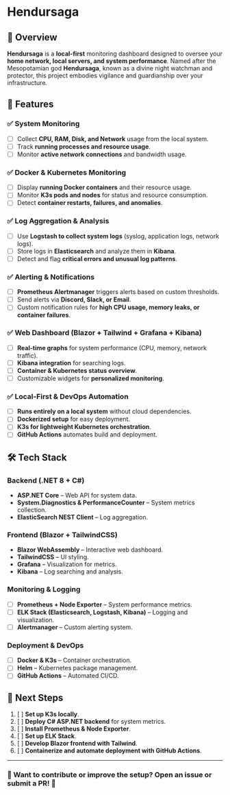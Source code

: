 # Hendursaga

## 📌 Overview
**Hendursaga** is a **local-first** monitoring dashboard designed to oversee your **home network, local servers, and system performance**. Named after the Mesopotamian god **Hendursaga**, known as a divine night watchman and protector, this project embodies vigilance and guardianship over your infrastructure.

## 🚀 Features
### ✅ System Monitoring
- [ ] Collect **CPU, RAM, Disk, and Network** usage from the local system.
- [ ] Track **running processes and resource usage**.
- [ ] Monitor **active network connections** and bandwidth usage.

### ✅ Docker & Kubernetes Monitoring
- [ ] Display **running Docker containers** and their resource usage.
- [ ] Monitor **K3s pods and nodes** for status and resource consumption.
- [ ] Detect **container restarts, failures, and anomalies**.

### ✅ Log Aggregation & Analysis
- [ ] Use **Logstash to collect system logs** (syslog, application logs, network logs).
- [ ] Store logs in **Elasticsearch** and analyze them in **Kibana**.
- [ ] Detect and flag **critical errors and unusual log patterns**.

### ✅ Alerting & Notifications
- [ ] **Prometheus Alertmanager** triggers alerts based on custom thresholds.
- [ ] Send alerts via **Discord, Slack, or Email**.
- [ ] Custom notification rules for **high CPU usage, memory leaks, or container failures**.

### ✅ Web Dashboard (Blazor + Tailwind + Grafana + Kibana)
- [ ] **Real-time graphs** for system performance (CPU, memory, network traffic).
- [ ] **Kibana integration** for searching logs.
- [ ] **Container & Kubernetes status overview**.
- [ ] Customizable widgets for **personalized monitoring**.

### ✅ Local-First & DevOps Automation
- [ ] **Runs entirely on a local system** without cloud dependencies.
- [ ] **Dockerized setup** for easy deployment.
- [ ] **K3s for lightweight Kubernetes orchestration**.
- [ ] **GitHub Actions** automates build and deployment.

## 🛠️ Tech Stack
### **Backend** (.NET 8 + C#)
- **ASP.NET Core** – Web API for system data.
- **System.Diagnostics & PerformanceCounter** – System metrics collection.
- **ElasticSearch NEST Client** – Log aggregation.

### **Frontend** (Blazor + TailwindCSS)
- **Blazor WebAssembly** – Interactive web dashboard.
- **TailwindCSS** – UI styling.
- **Grafana** – Visualization for metrics.
- **Kibana** – Log searching and analysis.

### **Monitoring & Logging**
- [ ] **Prometheus + Node Exporter** – System performance metrics.
- [ ] **ELK Stack (Elasticsearch, Logstash, Kibana)** – Logging and visualization.
- [ ] **Alertmanager** – Custom alerting system.

### **Deployment & DevOps**
- [ ] **Docker & K3s** – Container orchestration.
- [ ] **Helm** – Kubernetes package management.
- [ ] **GitHub Actions** – Automated CI/CD.

## 📌 Next Steps
1. [ ] **Set up K3s locally**.
2. [ ] **Deploy C# ASP.NET backend** for system metrics.
3. [ ] **Install Prometheus & Node Exporter**.
4. [ ] **Set up ELK Stack**.
5. [ ] **Develop Blazor frontend with Tailwind**.
6. [ ] **Containerize and automate deployment with GitHub Actions**.

---

### 📢 Want to contribute or improve the setup? Open an issue or submit a PR! 🚀
